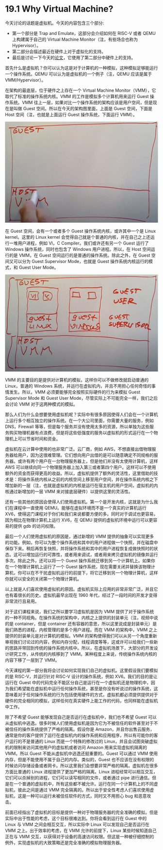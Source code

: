 # 19.1 Why Virtual Machine?

今天讨论的话题是虚拟机。今天的内容包含三个部分:

- 第一个部分是 Trap and Emulate，这部分会介绍如何在 RISC-V 或者 QEMU 上构建属于自己的 Virtual Machine Monitor（注，有些场合也称为 Hypervisor）。
- 第二部分会描述最近在硬件上对于虚拟化的支持。
- 最后是讨论一下今天的[论文](https://pdos.csail.mit.edu/6.828/2020/readings/belay-dune.pdf)，它使用了第二部分中硬件上的支持。

首先什么是虚拟机？你可以认为这是对于计算机的一种模拟，这种模拟足够能运行一个操作系统。QEMU 可以认为是虚拟机的一个例子（注，QEMU 应该是属于 VMM/Hypervisor）。

在架构的最底层，位于硬件之上存在一个 Virtual Machine Monitor（VMM），它取代了标准的操作系统内核。VMM 的工作是模拟多个计算机用来运行 Guest 操作系统。VMM 往上一层，如果对比一个操作系统的架构应该是用户空间，但是现在是叫做 Guest 空间。所以在今天的架构图里面，上面是 Guest 空间，下面是 Host 空间（注，也就是上面运行 Guest 操作系统，下面运行 VMM）。

![](<../assets/image (580).png>)

在 Guest 空间，会有一个或者多个 Guest 操作系统内核，或许其中一个是 Linux kernel。这里的 Linux kernel 会觉得自己就是个普通的内核，并在自己之上还运行一堆用户进程，例如 VI，C Compiler。我们或许还有另一个 Guest 运行了 Windows 操作系统，同时也包含了 Windows 用户进程。所以，在 Host 空间运行的是 VMM，在 Guest 空间运行的是普通的操作系统。除此之外，在 Guest 空间又可以分为 Guest Supervisor Mode，也就是 Guest 操作系统内核运行的模式，和 Guest User Mode。

![](<../assets/image (413).png>)

VMM 的主要目的是提供对计算机的模拟，这样你可以不做修改就启动普通的 Linux，普通的 Windows 系统，并运行在虚拟机内，并且不用担心任何奇怪的事情发生。所以，VMM 必须要能够完全按照实际硬件的行为来模拟 Guest Supervisor Mode 和 Guest User Mode，尽管实际上不可能完全一样，我们之后会讨论 VMM 对于这两种模式的模拟。

那么人们为什么会想要使用虚拟机呢？实际中有很多原因使得人们会在一个计算机上运行多个相互独立的操作系统。在一个大公司里面，你需要大量的服务，例如 DNS，Firewall 等等，但是每个服务并没有使用太多的资源，所以单独为这些服务购买物理机器有点浪费，但是将这些低强度的服务以虚拟机的形式运行在一个物理机上可以节省时间和资金。

虚拟机在云计算中使用的也非常广泛。云厂商，例如 AWS，不想直接出借物理服务器给用户，因为这很难管理。它们想向用户出借的是可以随意确定不同规格的服务器。或许有两个用户在一台物理服务器上，但是他们并没有太使用计算机，这样 AWS 可以继续向同一个物理服务器上加入第三或者第四个用户。这样可以不使用额外的资金而获得更高的收益。所以，虚拟机提供了额外的灵活性，这里借助的技术是：将操作系统内核从之前的内核空间上移至用户空间，并在操作系统内核之下增加新的一层（注，也就是虚拟机的内核是运行在宿主机的用户空间，虚拟机的内核通过新增加的一层 VMM 来对接底层硬件）以提供这里的灵活性。

还有一些其他的原因会使得人们使用虚拟机。第一个是开发内核，这就是为什么我们在课程中一直使用 QEMU。能够在虚拟环境而不是一个真实的计算机运行 XV6，使得这门课程对于你们和我们来说都要方便的多。同时对于调试也更容易，因为相比在物理计算机上运行 XV6，在 QEMU 提供的虚拟机环境中运行可以更容易的提供 gdb 的访问权限。

最后一个人们使用虚拟机的原因是，通过新增的 VMM 提供的抽象可以实现更多的功能。例如，你可以为整个操作系统和其中的用户进程做一个快照，并在磁盘中保存下来。稍后再恢复快照，并将操作系统和其中的用户进程恢复成做快照时的状态。这可以增加运行的可靠性，或者用来调试，或者用来拷贝虚拟机的镜像并运行多次。除此之外，还可以将一个 Guest 操作系统迁移到另一个计算机上。如果你在一个物理计算机上运行了一个 Guest 操作系统，现在需要关闭并替换该物理计算机，你可以在不干扰虚拟机运行的前提下，将它迁移到另一个物理计算机，这样你就可以安全的关闭第一个物理计算机。

以上就是人们喜欢使用虚拟机的原因。虚拟机实际上应用的非常非常广泛，并且它也有着很长的历史。虚拟机最早出现在 1960 年代，经过了一段时间的开发才变得非常流行且易用。

对于这们课程来说，我们之所以要学习虚拟机是因为 VMM 提供了对于操作系统的一种不同视角。在操作系统的架构中，内核之上提供的封装单元（注，视频中说的是 container，但是 container 还有容器的意思，所以这里说成是封装单元）是我们熟悉的进程，内核管理的是多个用户进程。而在 VMM 的架构中，VMM 之上提供的封装单元是对计算机的模拟。VMM 的架构使得我们可以从另一个角度重新审视我们讨论过的内容，例如内存分配，线程调度等等，这或许可以给我们一些新的思路并带回到传统的操作系统内核中。所以，在虚拟机场景下，大部分的开发设计研究工作，从传统的内核移到了 VMM。某种程度上来说，传统操作系统内核的内容下移了一层到了 VMM。

今天课程的第一部分我将会讨论如何实现我们自己的虚拟机。这里假设我们要模拟的是 RISC-V，并运行针对 RISC-V 设计的操作系统，例如 XV6。我们的目的是让运行在 Guest 中的代码完全不能区分自己是运行在一个虚拟机还是物理机中，因为我们希望能在虚拟机中运行任何操作系统，甚至是你没有听说过的操作系统，这意味着对于任何操作系统的行为包括使用硬件的方式，虚拟机都必须提供提供对于硬件的完全相同的模拟，这样任何在真实硬件上能工作的代码，也同样能在虚拟机中工作。

除了不希望 Guest 能够发现自己是否运行在虚拟机中，我们也不希望 Guest 可以从虚拟机中逃逸。很多时候人们使用虚拟机是因为它为不被信任的软件甚至对于不被信任的操作系统提供了严格的隔离。假设你是 Amazon，并且你出售云服务，通常是你的客户提供了运行在虚拟机内的操作系统和应用程序，所以有可能你的客户运行的不是普通的 Linux 而是一个特殊的修改过的 Linux，并且会试图突破虚拟机的限制来访问其他用户的虚拟机或者访问 Amazon 用来实现虚拟机隔离的 VMM。所以 Guest 不能从虚拟机中逃逸还挺重要的。Guest 可以通过 VMM 使用内存，但是不能使用不属于自己的内存。类似的，Guest 也不应该在没有权限的时候访问存储设备或者网卡。所以这里我们会想要非常严格的隔离。虚拟机在很多方面比普通的 Linux 进程提供了更加严格的隔离。Linux 进程经常可以相互交互，它们可以杀掉别的进程，它们可以读写相同的文件，或者通过 pipe 进行通信。但是在一个普通的虚拟机中，所有这些都不被允许。运行在同一个计算机上的不同虚拟机，彼此之间是通过 VMM 完全隔离的。所以出于安全性考虑人们喜欢使用虚拟机，这是一种可以运行未被信任软件的方式，同时又不用担心 bug 和恶意攻击。

前面已经指出了虚拟机的目标是提供一种对于物理服务器的完全准确的模拟。但是实际中出于性能的考虑，这个目标很难达到。你将会看到运行在 Guest 中的 Linux 与 VMM 之间会相互交互，所以实际中 Linux 可以发现自己是否运行在 VMM 之上。出于效率的考虑，在 VMM 允许的前提下，Linux 某些时候知道自己正在与 VMM 交互，以获得对于设备的高速访问权限。但这是一种被仔细控制的例外，实现虚拟机的大致策略还是完全准确的模拟物理服务器。
